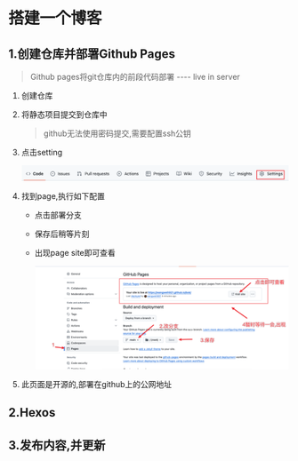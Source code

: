 # 搭建一个博客

## 1.创建仓库并部署Github Pages

> Github pages将git仓库内的前段代码部署  ---- live in server

1. 创建仓库

2. 将静态项目提交到仓库中

   > github无法使用密码提交,需要配置ssh公钥

3. 点击setting

   ![](./Snipaste_2024-12-13_10-03-39.png)

4. 找到page,执行如下配置

   + 点击部署分支

   + 保存后稍等片刻

   + 出现page site即可查看

     ![](./Snipaste_2024-12-13_10-06-17.png)

5. 此页面是开源的,部署在github上的公网地址

## 2.Hexos

## 3.发布内容,并更新